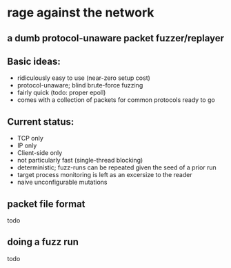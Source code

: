 rage against the network
========================

a dumb protocol-unaware packet fuzzer/replayer
----------------------------------------------

## Basic ideas:
* ridiculously easy to use (near-zero setup cost)
* protocol-unaware; blind brute-force fuzzing
* fairly quick (todo: proper epoll)
* comes with a collection of packets for common protocols ready to go

## Current status:
* TCP only
* IP only
* Client-side only
* not particularly fast (single-thread blocking)
* deterministic; fuzz-runs can be repeated given the seed of a prior run
* target process monitoring is left as an excersize to the reader
* naive unconfigurable mutations

## packet file format
todo

## doing a fuzz run
todo
